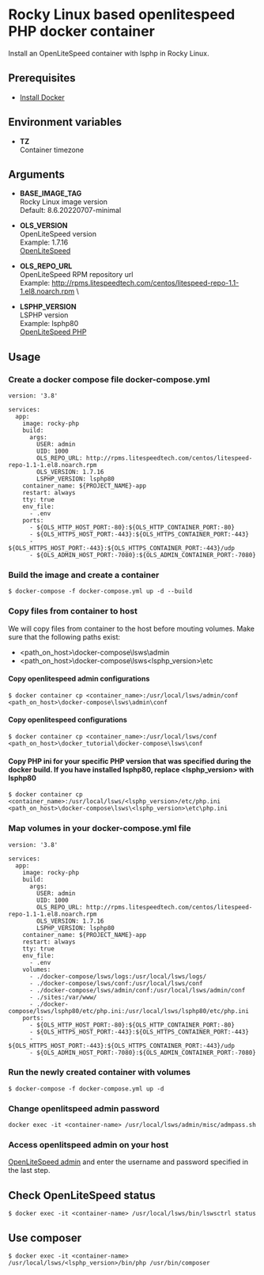 # Rocky Linux based openlitespeed PHP docker container

Install an OpenLiteSpeed container with lsphp in Rocky Linux.

## Prerequisites
*  [Install Docker](https://www.docker.com/)

## Environment variables

* **TZ** \
Container timezone

## Arguments
* **BASE_IMAGE_TAG** \
Rocky Linux image version \
Default: 8.6.20220707-minimal

* **OLS_VERSION** \
OpenLiteSpeed version \
Example: 1.7.16 \
[OpenLiteSpeed](https://openlitespeed.org/release-log/)

* **OLS_REPO_URL** \
OpenLiteSpeed RPM repository url \
Example: http://rpms.litespeedtech.com/centos/litespeed-repo-1.1-1.el8.noarch.rpm \

* **LSPHP_VERSION** \
LSPHP version \
Example: lsphp80 \
[OpenLiteSpeed PHP](https://openlitespeed.org/kb/default-php-settings-for-openlitespeed/)


## Usage
### Create a docker compose file **docker-compose.yml**
```
version: '3.8'

services:
  app:
    image: rocky-php
    build:
      args:
        USER: admin
        UID: 1000
        OLS_REPO_URL: http://rpms.litespeedtech.com/centos/litespeed-repo-1.1-1.el8.noarch.rpm
        OLS_VERSION: 1.7.16
        LSPHP_VERSION: lsphp80
    container_name: ${PROJECT_NAME}-app
    restart: always
    tty: true
    env_file:
      - .env
    ports:
      - ${OLS_HTTP_HOST_PORT:-80}:${OLS_HTTP_CONTAINER_PORT:-80}
      - ${OLS_HTTPS_HOST_PORT:-443}:${OLS_HTTPS_CONTAINER_PORT:-443}
      - ${OLS_HTTPS_HOST_PORT:-443}:${OLS_HTTPS_CONTAINER_PORT:-443}/udp
      - ${OLS_ADMIN_HOST_PORT:-7080}:${OLS_ADMIN_CONTAINER_PORT:-7080}
```

### Build the image and create a container
```
$ docker-compose -f docker-compose.yml up -d --build
```

### Copy files from container to host
We will copy files from container to the host before mouting volumes. Make sure that the following paths exist:
* <path_on_host>\docker-compose\lsws\admin
* <path_on_host>\docker-compose\lsws\<lsphp_version>\etc

#### Copy openlitespeed admin configurations
```
$ docker container cp <container_name>:/usr/local/lsws/admin/conf <path_on_host>\docker-compose\lsws\admin\conf
```

#### Copy openlitespeed configurations
```
$ docker container cp <container_name>:/usr/local/lsws/conf <path_on_host>\docker_tutorial\docker-compose\lsws\conf
```

#### Copy PHP ini for your specific PHP version that was specified during the docker build. If you have installed lsphp80, replace <lsphp_version> with lsphp80
```
$ docker container cp <container_name>:/usr/local/lsws/<lsphp_version>/etc/php.ini <path_on_host>\docker-compose\lsws\<lsphp_version>\etc\php.ini
```

### Map volumes in your docker-compose.yml file
```
version: '3.8'

services:
  app:
    image: rocky-php
    build:
      args:
        USER: admin
        UID: 1000
        OLS_REPO_URL: http://rpms.litespeedtech.com/centos/litespeed-repo-1.1-1.el8.noarch.rpm
        OLS_VERSION: 1.7.16
        LSPHP_VERSION: lsphp80
    container_name: ${PROJECT_NAME}-app
    restart: always
    tty: true
    env_file:
      - .env
    volumes:
      - ./docker-compose/lsws/logs:/usr/local/lsws/logs/
      - ./docker-compose/lsws/conf:/usr/local/lsws/conf
      - ./docker-compose/lsws/admin/conf:/usr/local/lsws/admin/conf
      - ./sites:/var/www/
      - ./docker-compose/lsws/lsphp80/etc/php.ini:/usr/local/lsws/lsphp80/etc/php.ini
    ports:
      - ${OLS_HTTP_HOST_PORT:-80}:${OLS_HTTP_CONTAINER_PORT:-80}
      - ${OLS_HTTPS_HOST_PORT:-443}:${OLS_HTTPS_CONTAINER_PORT:-443}
      - ${OLS_HTTPS_HOST_PORT:-443}:${OLS_HTTPS_CONTAINER_PORT:-443}/udp
      - ${OLS_ADMIN_HOST_PORT:-7080}:${OLS_ADMIN_CONTAINER_PORT:-7080}
```

### Run the newly created container with volumes
```
$ docker-compose -f docker-compose.yml up -d
```

### Change openlitspeed admin password
```
docker exec -it <container-name> /usr/local/lsws/admin/misc/admpass.sh
```

### Access openlitspeed admin on your host
[OpenLiteSpeed admin](http://localhost:7080) and enter the username and password specified in the last step.


## Check OpenLiteSpeed status
```
$ docker exec -it <container-name> /usr/local/lsws/bin/lswsctrl status
```

## Use composer
```
$ docker exec -it <container-name> /usr/local/lsws/<lsphp_version>/bin/php /usr/bin/composer
```